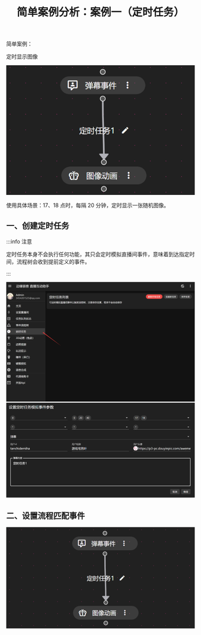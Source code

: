 ﻿---
slug: simple_1
title: 简单案例分析：案例一（定时任务）
authors: [edgehacker]
tags: [案例分析]
---

简单案例：

定时显示图像

![img](./img/0.png)

<!-- truncate -->

使用具体场景：17、18 点时，每隔 20 分钟，定时显示一张随机图像。

## 一、创建定时任务

:::info 注意

定时任务本身不会执行任何功能，其只会定时模拟直播间事件，意味着到达指定时间，流程树会收到提前定义的事件。

:::

![img](./img/1.png)
![img](./img/2.png)

## 二、设置流程匹配事件
![img](./img/3.png)